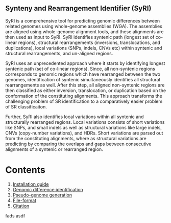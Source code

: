 ## Synteny and Rearrangement Identifier (SyRI)
SyRI is a comprehensive tool for predicting genomic differences between related genomes using whole-genome assemblies (WGA). The assemblies are aligned using whole-genome alignment tools, and these alignments are then used as input to SyRI. SyRI identifies syntenic path (longest set of co-linear regions), structural rearrangements (inversions, translocations, and duplications), local variations (SNPs, indels, CNVs etc) within syntenic and structural rearrangements, and un-aligned regions.

SyRI uses an unprecedented approach where it starts by identifying longest syntenic path (set of co-linear regions). Since, all non-syntenic regions corresponds to genomic regions which have rearranged between the two genomes, identification of syntenic simultaneously identifies all structural rearrangements as well. After this step, all aligned non-syntenic regions are then classified as either inversion, translocation, or duplication based on the conformation of the constituting alignments. This approach transforms the challenging problem of SR identification to a comparatively easier problem of SR classificaiton.

Further, SyRI also identifies local variations within all syntenic and structurally rearranged regions. Local variations consists of short variations like SNPs, and small indels as well as structural variations like large indels, CNVs (copy-number variations), and HDRs. Short variations are parsed out from the constituting alignments, where as structural variations are predicting by comparing the overlaps and gaps between consecutive alignments of a syntenic or rearranged region.

# Contents
1. [Installation guide](install.md)
2. [Genomic difference identification](example.md)
3. [Pseudo-genome generation](scaforder.md)
4. [File-format](fileformat.md)
5. [Citation](#citation)


fads asdf
